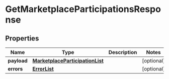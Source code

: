 # GetMarketplaceParticipationsResponse

## Properties
Name | Type | Description | Notes
------------ | ------------- | ------------- | -------------
**payload** | [**MarketplaceParticipationList**](MarketplaceParticipationList.md) |  |  [optional]
**errors** | [**ErrorList**](ErrorList.md) |  |  [optional]
